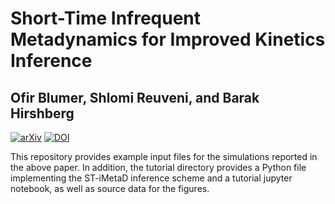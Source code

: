 # Short-Time Infrequent Metadynamics for Improved Kinetics Inference 
## Ofir Blumer, Shlomi Reuveni, and Barak Hirshberg

[![arXiv](http://img.shields.io/badge/arXiv-2211.07746-B31B1B.svg)](
https://doi.org/10.48550/arXiv.2401.14237)
[![DOI](http://img.shields.io/badge/DOI-10.1021%2Facs.jpclett.2c03491-blue)](https://pubs.acs.org/doi/10.1021/acs.jctc.4c00170)

This repository provides example input files for the simulations reported in the above paper. 
In addition, the tutorial directory provides a Python file implementing the ST-iMetaD inference scheme and a tutorial jupyter notebook, as well as source data for the figures.
